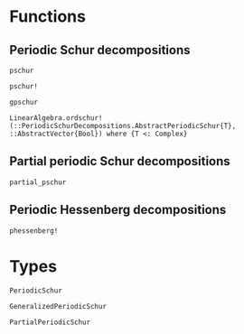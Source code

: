 # Functions

## Periodic Schur decompositions
```@docs
pschur
```

```@docs
pschur!
```

```@docs
gpschur
```

```@docs
LinearAlgebra.ordschur!(::PeriodicSchurDecompositions.AbstractPeriodicSchur{T}, ::AbstractVector{Bool}) where {T <: Complex}
```

## Partial periodic Schur decompositions
```@docs
partial_pschur
```

## Periodic Hessenberg decompositions
```@docs
phessenberg!
```

# Types
```@docs
PeriodicSchur
```

```@docs
GeneralizedPeriodicSchur
```

```@docs
PartialPeriodicSchur
```

